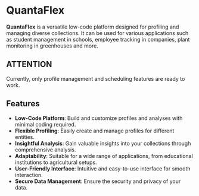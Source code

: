 # QuantaFlex

**QuantaFlex** is a versatile low-code platform designed for profiling and managing diverse collections. It can be used for various applications such as student management in schools, employee tracking in companies, plant monitoring in greenhouses and more.

## ATTENTION
Currently, only profile management and scheduling features are ready to work.

## Features

- **Low-Code Platform**: Build and customize profiles and analyses with minimal coding required.
- **Flexible Profiling**: Easily create and manage profiles for different entities.
- **Insightful Analysis**: Gain valuable insights into your collections through comprehensive analysis.
- **Adaptability**: Suitable for a wide range of applications, from educational institutions to agricultural setups.
- **User-Friendly Interface**: Intuitive and easy-to-use interface for smooth interaction.
- **Secure Data Management**: Ensure the security and privacy of your data.


